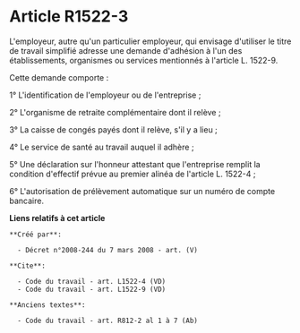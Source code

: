 # Article R1522-3

L'employeur, autre qu'un particulier employeur, qui envisage d'utiliser le titre de travail simplifié adresse une demande
d'adhésion à l'un des établissements, organismes ou services mentionnés à l'article L. 1522-9. 

Cette demande comporte : 

1° L'identification de l'employeur ou de l'entreprise ; 

2° L'organisme de retraite complémentaire dont il relève ; 

3° La caisse de congés payés dont il relève, s'il y a lieu ; 

4° Le service de santé au travail auquel il adhère ; 

5° Une déclaration sur l'honneur attestant que l'entreprise remplit la condition d'effectif prévue au premier alinéa de
l'article L. 1522-4 ; 

6° L'autorisation de prélèvement automatique sur un numéro de compte bancaire.

**Liens relatifs à cet article**

	**Créé par**:

	  - Décret n°2008-244 du 7 mars 2008 - art. (V)

	**Cite**:

	  - Code du travail - art. L1522-4 (VD)
	  - Code du travail - art. L1522-9 (VD)

	**Anciens textes**:

	  - Code du travail - art. R812-2 al 1 à 7 (Ab)
